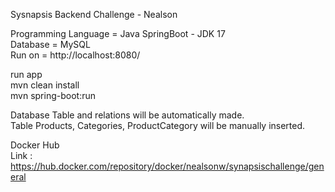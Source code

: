 Sysnapsis Backend Challenge - Nealson <br/>

Programming Language = Java SpringBoot - JDK 17 <br/>
Database             = MySQL <br/>
Run on               = http://localhost:8080/ <br/>

run app <br/>
mvn clean install <br/>
mvn spring-boot:run <br/>

Database Table and relations will be automatically made. <br/>
Table Products, Categories, ProductCategory will be manually inserted. <br/>

Docker Hub <br/>
Link : https://hub.docker.com/repository/docker/nealsonw/synapsischallenge/general <br/>

